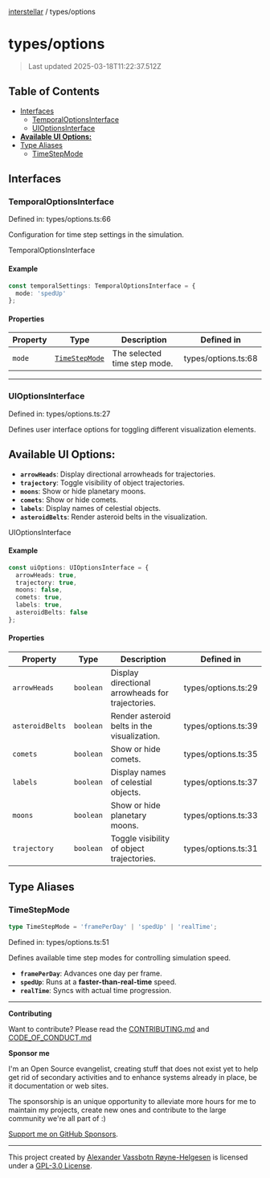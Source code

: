 [interstellar](../README.md) / types/options

# types/options

> Last updated 2025-03-18T11:22:37.512Z

## Table of Contents

- [Interfaces](#interfaces)
  - [TemporalOptionsInterface](#temporaloptionsinterface)
  - [UIOptionsInterface](#uioptionsinterface)
- [**Available UI Options:**](#available-ui-options)
- [Type Aliases](#type-aliases)
  - [TimeStepMode](#timestepmode)

## Interfaces

### TemporalOptionsInterface

Defined in: types/options.ts:66

Configuration for time step settings in the simulation.

TemporalOptionsInterface

#### Example

```ts
const temporalSettings: TemporalOptionsInterface = {
  mode: 'spedUp'
};
```

#### Properties

| Property               | Type                                      | Description                  | Defined in          |
| ---------------------- | ----------------------------------------- | ---------------------------- | ------------------- |
| <a id="mode" /> `mode` | [`TimeStepMode`](options.md#timestepmode) | The selected time step mode. | types/options.ts:68 |

---

### UIOptionsInterface

Defined in: types/options.ts:27

Defines user interface options for toggling different visualization elements.

## **Available UI Options:**

- **`arrowHeads`**: Display directional arrowheads for trajectories.
- **`trajectory`**: Toggle visibility of object trajectories.
- **`moons`**: Show or hide planetary moons.
- **`comets`**: Show or hide comets.
- **`labels`**: Display names of celestial objects.
- **`asteroidBelts`**: Render asteroid belts in the visualization.

UIOptionsInterface

#### Example

```ts
const uiOptions: UIOptionsInterface = {
  arrowHeads: true,
  trajectory: true,
  moons: false,
  comets: true,
  labels: true,
  asteroidBelts: false
};
```

#### Properties

| Property                                 | Type      | Description                                      | Defined in          |
| ---------------------------------------- | --------- | ------------------------------------------------ | ------------------- |
| <a id="arrowheads" /> `arrowHeads`       | `boolean` | Display directional arrowheads for trajectories. | types/options.ts:29 |
| <a id="asteroidbelts" /> `asteroidBelts` | `boolean` | Render asteroid belts in the visualization.      | types/options.ts:39 |
| <a id="comets" /> `comets`               | `boolean` | Show or hide comets.                             | types/options.ts:35 |
| <a id="labels" /> `labels`               | `boolean` | Display names of celestial objects.              | types/options.ts:37 |
| <a id="moons" /> `moons`                 | `boolean` | Show or hide planetary moons.                    | types/options.ts:33 |
| <a id="trajectory" /> `trajectory`       | `boolean` | Toggle visibility of object trajectories.        | types/options.ts:31 |

## Type Aliases

### TimeStepMode

```ts
type TimeStepMode = 'framePerDay' | 'spedUp' | 'realTime';
```

Defined in: types/options.ts:51

Defines available time step modes for controlling simulation speed.

- **`framePerDay`**: Advances one day per frame.
- **`spedUp`**: Runs at a **faster-than-real-time** speed.
- **`realTime`**: Syncs with actual time progression.

---

**Contributing**

Want to contribute? Please read the
[CONTRIBUTING.md](https://github.com/phun-ky/interstellar/blob/main/CONTRIBUTING.md)
and
[CODE_OF_CONDUCT.md](https://github.com/phun-ky/interstellar/blob/main/CODE_OF_CONDUCT.md)

**Sponsor me**

I'm an Open Source evangelist, creating stuff that does not exist yet to help
get rid of secondary activities and to enhance systems already in place, be it
documentation or web sites.

The sponsorship is an unique opportunity to alleviate more hours for me to
maintain my projects, create new ones and contribute to the large community
we're all part of :)

[Support me on GitHub Sponsors](https://github.com/sponsors/phun-ky).

---

This project created by [Alexander Vassbotn Røyne-Helgesen](http://phun-ky.net)
is licensed under a [GPL-3.0
License](https://choosealicense.com/licenses/gpl-3.0/).
